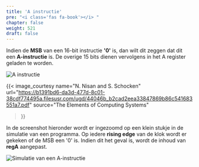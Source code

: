 ```yaml
---
title: 'A instructie'
pre: "<i class='fas fa-book'></i> "
chapter: false
weight: 521
draft: false
---
```


Indien de **MSB** van een 16-bit instructie **'0'** is, dan wilt dit zeggen dat dit een **A-instructie** is. De overige 15 bits dienen vervolgens in het A register geladen te worden.

![A instructie](/images/A_instruction.png)

{{< image_courtesy 
  name="N. Nisan and S. Schocken"
  url="https://b1391bd6-da3d-477d-8c01-38cdf774495a.filesusr.com/ugd/44046b_b2cad2eea33847869b86c541683551a7.pdf"
  source="The Elements of Computing Systems"
  >}}

In de screenshot hieronder wordt er ingezoomd op een klein stukje in de simulatie van een programma. Op iedere **rising edge** van de klok wordt er gekeken of de MSB een '0' is. Indien dit het geval is, wordt de inhoud van **regA** aangepast. 

![Simulatie van een A-instructie](/images/screenshots/521_a_instruction.png)